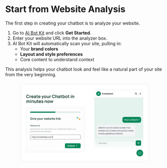 # Start from Website Analysis

The first step in creating your chatbot is to analyze your website.

1. Go to [AI Bot Kit](https://aibotkit.io/?utm_source=chatgpt.com) and click **Get Started**.
2. Enter your website URL into the analyzer box.
3. AI Bot Kit will automatically scan your site, pulling in:
   * Your **brand colors**
   * **Layout and style preferences**
   * Core content to understand context

This analysis helps your chatbot look and feel like a natural part of your site from the very beginning.

<figure><img src="../.gitbook/assets/2.JPG" alt=""><figcaption></figcaption></figure>

